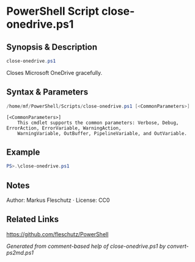# PowerShell Script close-onedrive.ps1

## Synopsis & Description
```powershell
close-onedrive.ps1
```

Closes Microsoft OneDrive gracefully.

## Syntax & Parameters
```powershell
/home/mf/PowerShell/Scripts/close-onedrive.ps1 [<CommonParameters>]
```

```
[<CommonParameters>]
    This cmdlet supports the common parameters: Verbose, Debug, ErrorAction, ErrorVariable, WarningAction, 
    WarningVariable, OutBuffer, PipelineVariable, and OutVariable.
```

## Example
```powershell
PS>.\close-onedrive.ps1
```


## Notes
Author: Markus Fleschutz · License: CC0

## Related Links
https://github.com/fleschutz/PowerShell

*Generated from comment-based help of close-onedrive.ps1 by convert-ps2md.ps1*
